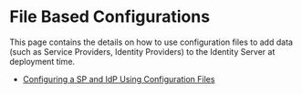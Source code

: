 # File Based Configurations

This page contains the details on how to use configuration files to add
data (such as Service Providers, Identity Providers) to the Identity
Server at deployment time.

-   [Configuring a SP and IdP Using Configuration
    Files](../../learn/configuring-a-sp-and-idp-using-configuration-files)
